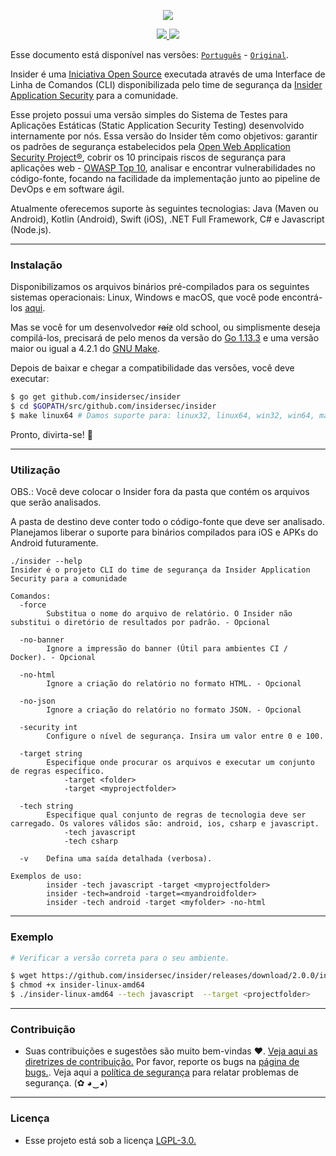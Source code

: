 <p align="center">
  <img src="https://insidersec.io/wp-content/uploads/2020/03/insider-novo-logo.png">
  <p align="center">
    <a href="https://github.com/insidersec/insider/blob/master/LICENSE.md">
      <img src="https://img.shields.io/badge/license-LGPL-blue.svg">
    </a>
    <a href="https://github.com/insidersec/insider/releases">
      <img src="https://img.shields.io/badge/version-2.0.4-blue.svg">
    </a>
  </p>
</p>

Esse documento está disponível nas versões: [`Português`](https://github.com/insidersec/insider/blob/master/README_pt-br.md) - [`Original`](https://github.com/insidersec/insider).

Insider é uma [Iniciativa Open Source](https://opensource.org/) executada através de uma Interface de Linha de Comandos (CLI) disponibilizada pelo time de segurança da [Insider Application Security](https://insidersec.io) para a comunidade.

Esse projeto possui uma versão simples do Sistema de Testes para Aplicações Estáticas (Static Application Security Testing) desenvolvido internamente por nós. Essa versão do Insider têm como objetivos: garantir os padrões de segurança estabelecidos pela [Open Web Application Security Project&reg;](https://owasp.org/), cobrir os 10 principais riscos de segurança para aplicações web - [OWASP Top 10](https://owasp.org/www-project-top-ten/), analisar e encontrar vulnerabilidades no código-fonte, focando na facilidade da implementação junto ao pipeline de DevOps e em software ágil.

Atualmente oferecemos suporte às seguintes tecnologias: Java (Maven ou Android), Kotlin (Android), Swift (iOS), .NET Full Framework, C# e Javascript (Node.js).

---

### Instalação

Disponibilizamos os arquivos binários pré-compilados para os seguintes sistemas operacionais: Linux, Windows e macOS, que você pode encontrá-los [aqui](https://github.com/insidersec/insider/releases).

Mas se você for um desenvolvedor <s>raíz</s> old school, ou simplismente deseja compilá-los, precisará de pelo menos da versão do [Go 1.13.3](https://golang.org/dl/) e uma versão maior ou igual a 4.2.1 do [GNU Make](https://www.gnu.org/software/make/).

Depois de baixar e chegar a compatibilidade das versões, você deve executar:

```bash
$ go get github.com/insidersec/insider
$ cd $GOPATH/src/github.com/insidersec/insider
$ make linux64 # Damos suporte para: linux32, linux64, win32, win64, macos
```

Pronto, divirta-se! :rocket:

---

### Utilização

OBS.:
Você deve colocar o Insider fora da pasta que contém os arquivos que serão analisados.

A pasta de destino deve conter todo o código-fonte que deve ser analisado. Planejamos liberar o suporte para binários compilados para iOS e APKs do Android futuramente.

```
./insider --help
Insider é o projeto CLI do time de segurança da Insider Application Security para a comunidade

Comandos:
  -force
        Substitua o nome do arquivo de relatório. O Insider não substitui o diretório de resultados por padrão. - Opcional

  -no-banner
        Ignore a impressão do banner (Útil para ambientes CI / Docker). - Opcional

  -no-html
        Ignore a criação do relatório no formato HTML. - Opcional

  -no-json
        Ignore a criação do relatório no formato JSON. - Opcional

  -security int
        Configure o nível de segurança. Insira um valor entre 0 e 100.

  -target string
        Especifique onde procurar os arquivos e executar um conjunto de regras específico.
            -target <folder>
            -target <myprojectfolder>

  -tech string
        Especifique qual conjunto de regras de tecnologia deve ser carregado. Os valores válidos são: android, ios, csharp e javascript.
            -tech javascript
            -tech csharp

  -v    Defina uma saída detalhada (verbosa).

Exemplos de uso:
        insider -tech javascript -target <myprojectfolder>
        insider -tech=android -target=<myandroidfolder>
        insider -tech android -target <myfolder> -no-html
```

---

### Exemplo

```bash
# Verificar a versão correta para o seu ambiente.

$ wget https://github.com/insidersec/insider/releases/download/2.0.0/insider-linux-amd64
$ chmod +x insider-linux-amd64
$ ./insider-linux-amd64 --tech javascript  --target <projectfolder>
```

---

### Contribuição

- Suas contribuições e sugestões são muito bem-vindas ♥. [Veja aqui as diretrizes de contribuição.](/.github/CONTRIBUTING.md) Por favor, reporte os bugs na [página de bugs.](https://github.com/insidersec/insider/issues). Veja aqui a [política de segurança](/.github/SECURITY.md) para relatar problemas de segurança. (✿ ◕‿◕)

---

### Licença

- Esse projeto está sob a licença [LGPL-3.0.](/LICENSE.md)
